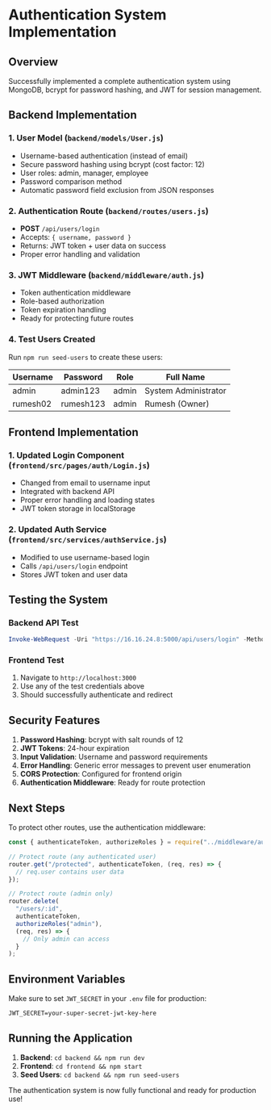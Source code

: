 # Authentication System Implementation

## Overview

Successfully implemented a complete authentication system using MongoDB, bcrypt for password hashing, and JWT for session management.

## Backend Implementation

### 1. User Model (`backend/models/User.js`)

- Username-based authentication (instead of email)
- Secure password hashing using bcrypt (cost factor: 12)
- User roles: admin, manager, employee
- Password comparison method
- Automatic password field exclusion from JSON responses

### 2. Authentication Route (`backend/routes/users.js`)

- **POST** `/api/users/login`
- Accepts: `{ username, password }`
- Returns: JWT token + user data on success
- Proper error handling and validation

### 3. JWT Middleware (`backend/middleware/auth.js`)

- Token authentication middleware
- Role-based authorization
- Token expiration handling
- Ready for protecting future routes

### 4. Test Users Created

Run `npm run seed-users` to create these users:

| Username | Password  | Role  | Full Name            |
| -------- | --------- | ----- | -------------------- |
| admin    | admin123  | admin | System Administrator |
| rumesh02 | rumesh123 | admin | Rumesh (Owner)       |

## Frontend Implementation

### 1. Updated Login Component (`frontend/src/pages/auth/Login.js`)

- Changed from email to username input
- Integrated with backend API
- Proper error handling and loading states
- JWT token storage in localStorage

### 2. Updated Auth Service (`frontend/src/services/authService.js`)

- Modified to use username-based login
- Calls `/api/users/login` endpoint
- Stores JWT token and user data

## Testing the System

### Backend API Test

```powershell
Invoke-WebRequest -Uri "https://16.16.24.8:5000/api/users/login" -Method POST -ContentType "application/json" -Body '{"username":"admin","password":"admin123"}'
```

### Frontend Test

1. Navigate to `http://localhost:3000`
2. Use any of the test credentials above
3. Should successfully authenticate and redirect

## Security Features

1. **Password Hashing**: bcrypt with salt rounds of 12
2. **JWT Tokens**: 24-hour expiration
3. **Input Validation**: Username and password requirements
4. **Error Handling**: Generic error messages to prevent user enumeration
5. **CORS Protection**: Configured for frontend origin
6. **Authentication Middleware**: Ready for route protection

## Next Steps

To protect other routes, use the authentication middleware:

```javascript
const { authenticateToken, authorizeRoles } = require("../middleware/auth");

// Protect route (any authenticated user)
router.get("/protected", authenticateToken, (req, res) => {
  // req.user contains user data
});

// Protect route (admin only)
router.delete(
  "/users/:id",
  authenticateToken,
  authorizeRoles("admin"),
  (req, res) => {
    // Only admin can access
  }
);
```

## Environment Variables

Make sure to set `JWT_SECRET` in your `.env` file for production:

```env
JWT_SECRET=your-super-secret-jwt-key-here
```

## Running the Application

1. **Backend**: `cd backend && npm run dev`
2. **Frontend**: `cd frontend && npm start`
3. **Seed Users**: `cd backend && npm run seed-users`

The authentication system is now fully functional and ready for production use!
